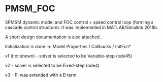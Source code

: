 # PMSM_FOC
SPMSM dynamic model and FOC control + speed control loop (forming a cascade control structure). It was implemented in MATLAB/Simulink 2018b.

A short design documentation is also attached.

Initialization is done in: Model Properties / Callbacks / InitFcn* 

v1 (not shown) - solver is selected to be Variable-step (ode45)

v2 - solver is selected to be Fixed-step (ode4)

v3 - PI was extended with a D term
